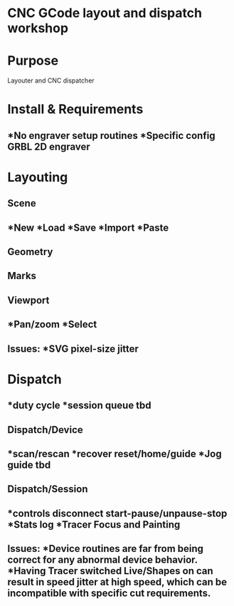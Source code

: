 # CNC GCode layout and dispatch workshop


Purpose
=======

Layouter and CNC dispatcher




Install & Requirements
======================

*No engraver setup routines
*Specific config
	GRBL 2D engraver
-




Layouting
=========




Scene
-----

*New
*Load
*Save
*Import
*Paste
-




Geometry
--------




Marks
-----




Viewport
--------

*Pan/zoom
*Select
-


Issues:
*SVG pixel-size jitter
-




Dispatch
========

*duty cycle
*session queue tbd
-



Dispatch/Device
--------

*scan/rescan
*recover
	reset/home/guide
*Jog guide tbd
-




Dispatch/Session
------

*controls
	disconnect
	start-pause/unpause-stop
*Stats log
*Tracer Focus and Painting
-


Issues:
*Device routines are far from being correct for any abnormal device behavior.
*Having Tracer switched Live/Shapes on can result in speed jitter at high speed,
which can be incompatible with specific cut requirements.
-

